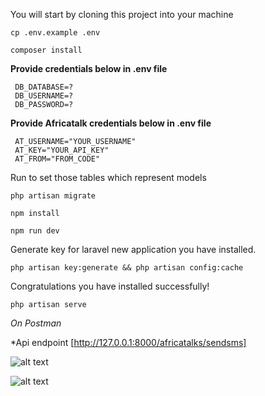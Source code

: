 <div>
<p>You will start by cloning this project into your machine</p> 


~~~
cp .env.example .env
~~~
 
~~~
composer install
~~~

**Provide credentials below in .env file**

     DB_DATABASE=?
     DB_USERNAME=?
     DB_PASSWORD=?


**Provide Africatalk credentials below in .env file**

     AT_USERNAME="YOUR_USERNAME"
     AT_KEY="YOUR_API_KEY"
     AT_FROM="FROM_CODE"

Run to set those tables which represent models
~~~
php artisan migrate 
~~~

~~~
npm install
~~~

~~~
npm run dev
~~~
 Generate key for laravel new application you have installed.
~~~
php artisan key:generate && php artisan config:cache
~~~

Congratulations you have installed successfully!

~~~
php artisan serve 
~~~

*On Postman*

*Api endpoint [http://127.0.0.1:8000/africatalks/sendsms]

![alt text](https://github.com/[KimelirR]/[AfricasTalking-laravel-sms]/blob/[master]/public/images/screenshot1.png?raw=true)


![alt text](https://github.com/[KimelirR]/[AfricasTalking-laravel-sms]/blob/[master]/public/images/screenshot2.png?raw=true)


</div>

